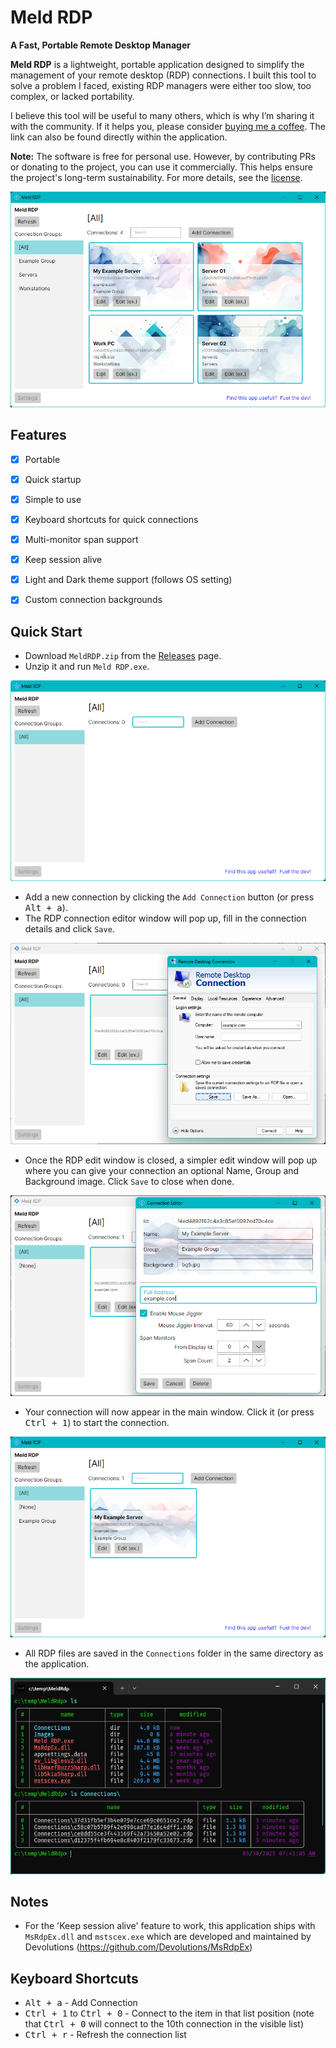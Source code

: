 # Meld RDP
**A Fast, Portable Remote Desktop Manager**

**Meld RDP** is a lightweight, portable application designed to simplify the management of
your remote desktop (RDP) connections. I built this tool to solve a problem I faced,
existing RDP managers were either too slow, too complex, or lacked portability.  

I believe this tool will be useful to many others, which is why I’m sharing it with the
community. If it helps you, please consider [buying me a coffee](https://buymeacoffee.com/cleon).
The link can also be found directly within the application.  

**Note:** The software is free for personal use. However, by contributing PRs or donating to
the project, you can use it commercially. This helps ensure the project's long-term
sustainability. For more details, see the [license](LICENCE.md).



<img src="Assets/screenshots/main-window-full.png"/>

## Features
- [x] Portable
- [x] Quick startup
- [x] Simple to use
- [x] Keyboard shortcuts for quick connections
- [x] Multi-monitor span support
- [x] Keep session alive
- [x] Light and Dark theme support (follows OS setting)
- [x] Custom connection backgrounds


## Quick Start
- Download `MeldRDP.zip` from the [Releases](https://github.com/meld-cp/MeldRDP/releases) page.
- Unzip it and run `Meld RDP.exe`.

<img src="Assets/screenshots/main-window-empty.png"/>

- Add a new connection by clicking the `Add Connection` button (or press <kbd>Alt + a</kbd>).
- The RDP connection editor window will pop up, fill in the connection details
and click `Save`.

<img src="Assets/screenshots/edit-ex.png"/>

- Once the RDP edit window is closed, a simpler edit window will pop up where you can give
your connection an optional Name, Group and Background image. Click `Save` to close when done.

<img src="Assets/screenshots/edit.png"/>

- Your connection will now appear in the main window. Click it (or press <kbd>Ctrl + 1</kbd>)
to start the connection.

<img src="Assets/screenshots/main-window-example.png"/>

- All RDP files are saved in the `Connections` folder in the same directory as the application.

<img src="Assets/screenshots/dir.png"/>

## Notes
- For the 'Keep session alive' feature to work, this application ships with `MsRdpEx.dll`
and `mstscex.exe` which are developed and maintained by Devolutions
(https://github.com/Devolutions/MsRdpEx)



## Keyboard Shortcuts
- <kbd>Alt + a</kbd> - Add Connection
- <kbd>Ctrl + 1</kbd> to <kbd>Ctrl + 0</kbd> - Connect to the item in that list position (note
that <kbd>Ctrl + 0</kbd> will connect to the 10th connection in the visible list)
- <kbd>Ctrl + r</kbd> - Refresh the connection list

